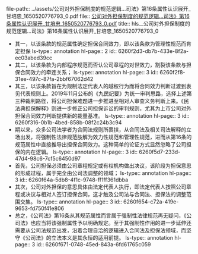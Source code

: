 file-path:: ../assets/公司对外担保制度的规范逻辑...司法》第16条属性认识展开_甘培忠_1650520776793_0.pdf
file:: [公司对外担保制度的规范逻辑...司法》第16条属性认识展开_甘培忠_1650520776793_0.pdf](../assets/公司对外担保制度的规范逻辑...司法》第16条属性认识展开_甘培忠_1650520776793_0.pdf)
title:: hls__公司对外担保制度的规范逻辑...司法》第16条属性认识展开_甘培忠_1650520776793_0

- 其一，以该条款的规范属性确定担保合同效力，即以该条款为管理性规范而肯定担保
  ls-type:: annotation
  hl-page:: 2
  id:: 6260f2d3-db7b-433e-8f2a-ec03abed39cc
- 其二，以该条款为内部程序规范而否认公司章程的对世效力，割裂该条款与担保合同效力的牵连关系；
  ls-type:: annotation
  hl-page:: 3
  id:: 6260f2f8-31ee-497c-87fa-2bbf67062d42
- 其三，以该条款旨在为规制法定代表人的越权行为而将合同效力判断过渡到表见代表规则上。2019年11月公布的《九民纪要》为统一审判思路，选择上述第三种裁判路径，将公司担保难题进一步推进至相对人审查义务判断上来。《民法典担保解释》则进一步修正公司担保诉讼的审判规则，尤其为上市公司对外担保合同效力判断提供新的裁量基准。
  ls-type:: annotation
  hl-page:: 3
  id:: 6260f316-0b1b-4bed-858b-08f2c24b3c94
- 期以来，众多公司法学者为合同法规则所裹挟，从合同法及相关司法解释的立场出发，将强制性法律规范肢解为效力性规范和管理性规范，进而从第16条的规范属性中直接推导出担保合同效力。这种简单的论证方式显然忽略了公司担保的内在逻辑。
  ls-type:: annotation
  hl-page:: 3
  id:: 6260f5d7-233d-47d4-98c6-7cf5c6450d97
- 首先，公司担保必须由公司章程规定或有权机构做出决议，该阶段为担保意思的形成过程，属于完全由公司法调整的领域；
  ls-type:: annotation
  hl-page:: 3
  id:: 6260f64a-5db8-4f1c-9748-ff1ff361dbba
- 其次，公司对外担保的意思具体由法定代表人执行，即法定代表人按照公司章程或决议与相对人签订担保合同，这才触及公司法与合同法、担保法的调整范围交集。
  ls-type:: annotation
  hl-page:: 3
  id:: 6260f654-c72a-419e-9653-fd750f41e806
- 总之，《公司法》第16条从其规范属性而言属于强制性法律规范再无疑问，《公司法》也应当将该强制属性予以明确规定。至于其强制性作用的进一步延伸还需要从公司法规范出发，沿着合理自洽的逻辑进入合同法及担保法领域，而坚守《公司法》的立法本义是其永恒的适用前提。
  ls-type:: annotation
  hl-page:: 3
  id:: 6260f671-0748-45ed-843a-6fd61765c059